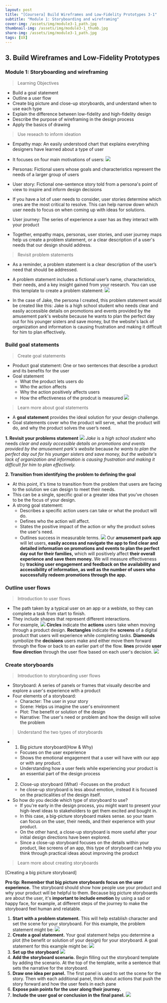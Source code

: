 ```yaml
---
layout: post
title: "[Coursera] Build Wireframes and Low-Fidelity Prototypes 3-1"
subtitle: "Module 1: Storyboarding and wireframing"
cover-img: /assets/img/module3-1_path.jpg
thumbnail-img: /assets/img/module3-1_thumb.jpg
share-img: /assets/img/module3-1_path.jpg
tags: [UX]
--- 
```


## 3. Build Wireframes and Low-Fidelity Prototypes
### Module 1: Storyboarding and wireframing

> Learning Objectives
- Build a goal statement
- Outline a user flow
- Create big picture and close-up storyboards, and understand when to use each type
- Explain the difference between low-fidelity and high-fidelity design
- Describe the purpose of wireframing in the design process
- Apply the basics of drawing

> Use reseach to inform ideation

- Empathy map: An easily understood chart that explains everything designers have learned about a type of user
- It focuses on four main motivations of users:
![](https://velog.velcdn.com/images/erica990604/post/3075bbac-00ba-45b5-b3ea-7d00cdb729e1/image.png)

- Personas: Fictional users whose goals and characteristics represent the needs of a larger group of users

- User story: Fictional one-sentence story told from a persona's point of view to inspire and inform design decisions
- If you have a lot of user needs to consider, user stories determine which ones are the most critical to resolve. This can help narrow down which user needs to focus on when coming up with ideas for solutions.

- User journey: The series of experience a user has as they interact with your product

- Together, empathy maps, personas, user stories, and user journey maps help us create a problem statement, or a clear description of a user's needs that our design should address.

> Revisit problem statements

- As a reminder, a problem statement is a clear description of the user’s need that should be addressed. 
- A problem statement includes a fictional user’s name, characteristics, their needs, and a key insight gained from your research. You can use this template to create a problem statement:
![](https://velog.velcdn.com/images/erica990604/post/179d203d-6a42-4426-8c9a-ea0febeb1d8d/image.png)

- In the case of Jake, the persona I created, this problem statement would be created like this: 
Jake is a high school student who needs clear and easily accessible details on promotions and events provided by the amusement park's website because he wants to plan the perfect day out for his younger sisters and save money, but the website's lack of organization and information is causing frustration and making it difficult for him to plan effectively.

### Build goal statements

> Create goal statements

- Product goal statement: One or two sentences that describe a product and its benefits for the user
- Goal statement
	- What the product lets users do
    - Who the action affects
    - Why the action positively affects users
    - How the effectiveness of the prodcut is measured
![](https://velog.velcdn.com/images/erica990604/post/7b7f1fb0-3981-43aa-a1e7-ee9d097aa7dc/image.png)

> Learn more about goal statements

- A **goal statement** provides the ideal solution for your design challenge.
- Goal statements cover who the product will serve, what the product will do, and why the product solves the user’s need. 

**1. Revisit your problems statement**
![](https://velog.velcdn.com/images/erica990604/post/7ab1abc8-139c-4d66-ac2c-ee335960e103/image.png)
_Jake_ is a _high school student_ who needs _clear and easily accessible details on promotions and events provided by the amusement park's website_ because _he wants to plan the perfect day out for his younger sisters and save money, but the website's lack of organization and information is causing frustration and making it difficult for him to plan effectively._


**2. Transition from identifying the problem to defining the goal**
- At this point, it's time to transition from the problem that users are facing to the solution we can design to meet their needs. 
- This can be a single, specific goal or a greater idea that you’ve chosen to be the focus of your design.
- A strong goal statement:
	- Describes a specific action users can take or what the product will do. 
	- Defines who the action will affect. 
	- States the positive impact of the action or why the product solves the user's need.
	- Outlines success in measurable terms. 
![](https://velog.velcdn.com/images/erica990604/post/c912c8ef-7eb2-466e-98cc-2693fbaaa209/image.png)
Our **amusement park app** will let users, **easily access and navigate the app to find clear and detailed information on promotions and events to plan the perfect day out for their families,** which will positively affect **their overall experience and save them money.** We will measure effectiveness by **tracking user engagement and feedback on the availability and accessibility of information, as well as the number of users who successfully redeem promotions through the app.**

### Outline user flows

> Introduction to user flows

- The path taken by a typical user on an app or a webiste, so they can complete a task from start to finish.
- They include shapes that represent different interactions. 
- For example,
![](https://velog.velcdn.com/images/erica990604/post/69add231-752b-4806-a077-8c8b6dba9056/image.png)
    **Circles** indicate the **actions** users take when moving through a product design. 
    **Rectangles** indicate the **screens** of a digital product that users will experience while completing tasks. 
    **Diamonds** symbolize the **decisions** users make and either move them forward through the flow or back to an earlier part of the flow. 
    **lines** provide **user flow direction** through the user flow based on each user's decision. 
![](https://velog.velcdn.com/images/erica990604/post/95af51a2-a643-4925-9f09-bf8a2fc56da3/image.png)

### Create storyboards

> Introduction to storyboarding user flows

- Storyboard: A series of panels or frames that visually describe and explore a user's experience with a product
- Four elements of a storyboard:
	- Character: The user in your story
    - Scene: Helps us imagine the user's environment
    - Plot: The benefit or solution of the design
    - Narrative: The user's need or problem and how the design will solve the problem

> Understand the two types of storyboards

- 1) Big picture storyboard(How & Why)
	- Focuses on the user experience
    - Shows the emotional engagement that a user will have with our app or with any product. 
    - Understanding how a user feels while experiencing your product is an essential part of the design process
- 2) Close-up storyboard (What)
	-Focuses on the product
	- he close-up storyboard is less about emotion, instead it is focused on the practicalities of the design itself. 
- So how do you decide which type of storyboard to use?
	- If you're early in the design process, you might want to present your high-level ideas to stakeholders to get them excited and bought in. 
    - In this case, a big-picture storyboard makes sense. so your team can focus on the user, their needs, and their experience with your product.
	- On the other hand, a close-up storyboard is more useful after your initial design directions have been explored.
    - Since a close-up storyboard focuses on the details within your product, like screens of an app, this type of storyboard can help you think through practical ideas about improving the product

> Learn more about creating storyboards

[Creating a big picture storyboard]

**Pro tip: Remember that big picture storyboards focus on the user experience.** The storyboard should show how people use your product and why your product will be helpful to them. Because big picture storyboards are about the user, it's **important to include emotion** by using a sad or happy face, for example, at different steps of the journey to make the storyboard feel human and relatable. 

1. **Start with a problem statement.** This will help establish character and set the scene for your storyboard. 
For this example, the problem statement might be: 
![](https://velog.velcdn.com/images/erica990604/post/c135c3fc-9af6-47d1-a391-0a7374880e99/image.png)
2. **Create a goal statement.** Your goal statement helps you determine a plot (the benefit or solution of your design) for your storyboard. 
A goal statement for this example might be: 
![](https://velog.velcdn.com/images/erica990604/post/4a254b73-603b-4c1f-800c-051150b63eef/image.png)
3. **Set up the storyboard**
![](https://velog.velcdn.com/images/erica990604/post/2428829a-5e0a-41ec-95b7-bf558429fd50/image.png)
4. **Add the storyboard scenario.** Begin filling out the storyboard template by adding the scenario. At the top of the template, write a sentence that sets the narrative for the storyboard. 
5. **Draw one idea per panel.** The first panel is used to set the scene for the story. Then with each additional panel, think about actions that push the story forward and how the user feels in each pane
6. **Expose pain points for the user along their journey.**
7. **Include the user goal or conclusion in the final panel.**
![](https://velog.velcdn.com/images/erica990604/post/05105d20-b1fd-4c3a-9496-64fb98a910cd/image.png)